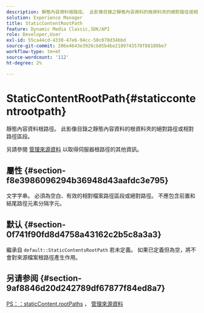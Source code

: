 ```yaml
---
description: 靜態內容資料根路徑。 此影像目錄之靜態內容資料的根資料夾的絕對路徑或相對路徑區段。
solution: Experience Manager
title: StaticContentRootPath
feature: Dynamic Media Classic,SDK/API
role: Developer,User
exl-id: 55ca44cd-4330-47e6-94cc-58c078d34bbd
source-git-commit: 206e4643e3926cb85b4be2189743578f88180be7
workflow-type: tm+mt
source-wordcount: '112'
ht-degree: 2%

---
```


# StaticContentRootPath{#staticcontentrootpath}

靜態內容資料根路徑。 此影像目錄之靜態內容資料的根資料夾的絕對路徑或相對路徑區段。

另請參閱 [管理來源資料](../../../../../is-api/image-serving-api-ref/c-configuration-and-administration/c-configuration-and-administration.md#concept-1ec4d9f0e58a430cae045761f1ff9173) 以取得伺服器根路徑的其他資訊。

## 屬性 {#section-f8e3986096294b36948d43aafdc3e795}

文字字串。 必須為空白、有效的相對檔案路徑區段或絕對路徑。 不應包含前置和結尾路徑元素分隔字元。

## 默认 {#section-0f741f90fd8d4758a43162c2b5c8a3a3}

繼承自 `default::StaticContentsRootPath` 若未定義。 如果已定義但為空，將不會對來源檔案根路徑產生作用。

## 另请参阅 {#section-9af8846d20d242789df67877f84ed8a7}

[PS：：staticContent.rootPaths](../../../../../is-api/image-catalog/image-serving-api-ref/c-image-catalog-reference/c-attributes-reference/r-staticcontentrootpath.md#reference-a2b5368d078349828d282357681bb2a5) ，  [管理來源資料](../../../../../is-api/image-serving-api-ref/c-configuration-and-administration/c-configuration-and-administration.md#concept-1ec4d9f0e58a430cae045761f1ff9173)
